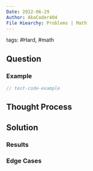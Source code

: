 ```yaml
---
Date: 2022-06-29
Author: AkaCoder404
File Hiearchy: Problems | Math 
---
```


tags: #Hard, #math 

## Question

### Example
```cpp
// test-code-example
```

## Thought Process

## Solution


### Results

### Edge Cases


